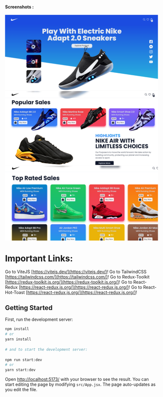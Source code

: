 #### Screenshots :
 
 <img src="/screenshots/screenshot1.png" >
 <img src="/screenshots/screenshot2.png" >
 <img src="/screenshots/screenshot3.png" >

# Important Links:
Go to ViteJS [https://vitejs.dev/](https://vitejs.dev/)!
Go to TailwindCSS [https://tailwindcss.com/](https://tailwindcss.com/)!
Go to Redux-Toolkit [https://redux-toolkit.js.org/](https://redux-toolkit.js.org/)!
Go to React-Redux [https://react-redux.js.org/](https://react-redux.js.org/)!
Go to React-Hot-Toast [https://react-redux.js.org/](https://react-redux.js.org/)!

## Getting Started

First, run the development server:

```bash
npm install
# or
yarn install

# and to start the development server:

npm run start:dev 
# or 
yarn start:dev
```

Open [http://localhost:5173/](http://localhost:5173/) with your browser to see the result.
You can start editing the page by modifying `src/App.jsx`. The page auto-updates as you edit the file.
